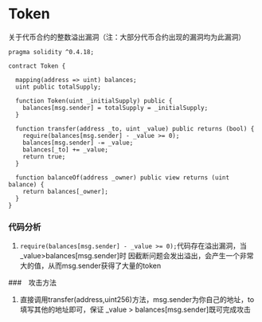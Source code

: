 # Token
关于代币合约的整数溢出漏洞（注：大部分代币合约出现的漏洞均为此漏洞）
```solidity
pragma solidity ^0.4.18;

contract Token {

  mapping(address => uint) balances;
  uint public totalSupply;

  function Token(uint _initialSupply) public {
    balances[msg.sender] = totalSupply = _initialSupply;
  }

  function transfer(address _to, uint _value) public returns (bool) {
    require(balances[msg.sender] - _value >= 0);
    balances[msg.sender] -= _value;
    balances[_to] += _value;
    return true;
  }

  function balanceOf(address _owner) public view returns (uint balance) {
    return balances[_owner];
  }
}
```

### 代码分析
1. `require(balances[msg.sender] - _value >= 0);`代码存在溢出漏洞，当_value>balances[msg.sender]时
因截断问题会发出溢出，会产生一个非常大的值，从而msg.sender获得了大量的token

###　攻击方法
1. 直接调用transfer(address,uint256)方法，msg.sender为你自己的地址，to填写其他的地址即可，保证
_value > balances[msg.sender]既可完成攻击